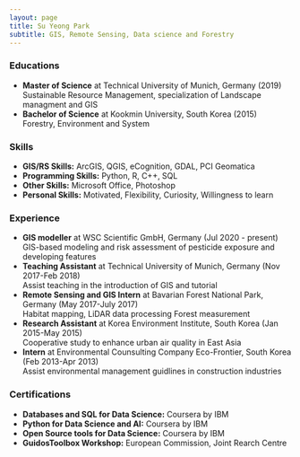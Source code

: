 ```yaml
---
layout: page
title: Su Yeong Park
subtitle: GIS, Remote Sensing, Data science and Forestry
---
```


### Educations
- **Master of Science** at Technical University of Munich, Germany (2019)<br>
Sustainable Resource Management, specialization of Landscape managment and GIS<br>
- **Bachelor of Science** at Kookmin University, South Korea (2015)<br>
Forestry, Environment and System<br>

### Skills
- **GIS/RS Skills:** ArcGIS, QGIS, eCognition, GDAL, PCI Geomatica <br>
- **Programming Skills:** Python, R, C++, SQL <br>
- **Other Skills:** Microsoft Office, Photoshop
- **Personal Skills:** Motivated, Flexibility, Curiosity, Willingness to learn <br>

### Experience
- **GIS modeller** at WSC Scientific GmbH, Germany (Jul 2020 - present)<br>
GIS-based modeling and risk assessment of pesticide exposure and developing features<br>
- **Teaching Assistant** at Technical University of Munich, Germany (Nov 2017-Feb 2018)<br>
Assist teaching in the introduction of GIS and tutorial<br>
- **Remote Sensing and GIS Intern** at Bavarian Forest National Park, Germany (May 2017-July 2017)<br>
Habitat mapping, LiDAR data processing  Forest measurement<br>
- **Research Assistant** at Korea Environment Institute, South Korea (Jan 2015-May 2015)<br>
Cooperative study to enhance urban air quality in East Asia
- **Intern** at Environmental Counsulting Company Eco-Frontier, South Korea (Feb 2013-Apr 2013)<br>
Assist environmental management guidlines in construction industries 

### Certifications
- **Databases and SQL for Data Science:** Coursera by IBM<br>
- **Python for Data Science and AI:** Coursera by IBM<br>
- **Open Source tools for Data Science:** Coursera by IBM<br>
- **GuidosToolbox Workshop:** European Commission, Joint Rearch Centre<br>
